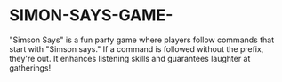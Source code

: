 # SIMON-SAYS-GAME-
"Simson Says" is a fun party game where players follow commands that start with "Simson says." If a command is followed without the prefix, they're out. It enhances listening skills and guarantees laughter at gatherings!
